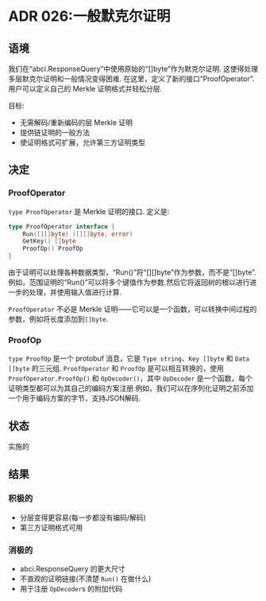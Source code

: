 # ADR 026:一般默克尔证明

## 语境

我们在“abci.ResponseQuery”中使用原始的“[]byte”作为默克尔证明. 这使得处理多层默克尔证明和一般情况变得困难. 在这里，定义了新的接口“ProofOperator”. 用户可以定义自己的 Merkle 证明格式并轻松分层.

目标:
- 无需解码/重新编码的层 Merkle 证明
- 提供链证明的一般方法
- 使证明格式可扩展，允许第三方证明类型

## 决定

### ProofOperator

`type ProofOperator` 是 Merkle 证明的接口. 定义是:

```go
type ProofOperator interface {
    Run([][]byte) ([][]byte, error)
    GetKey() []byte
    ProofOp() ProofOp
}
```

由于证明可以处理各种数据类型，“Run()”将“[][]byte”作为参数，而不是“[]byte”.例如，范围证明的“Run()”可以将多个键值作为参数.然后它将返回树的根以进行进一步的处理，并使用输入值进行计算.

`ProofOperator` 不必是 Merkle 证明——它可以是一个函数，可以转换中间过程的参数，例如将长度添加到`[]byte`.

### ProofOp

`type ProofOp` 是一个 protobuf 消息，它是 `Type string`、`Key []byte` 和 `Data []byte` 的三元组. `ProofOperator` 和 `ProofOp` 是可以相互转换的，使用 `ProofOperator.ProofOp()` 和 `OpDecoder()`，其中 `OpDecoder` 是一个函数，每个证明类型都可以为其自己的编码方案注册.例如，我们可以在序列化证明之前添加一个用于编码方案的字节，支持JSON解码.

## 状态

实施的

## 结果

### 积极的

- 分层变得更容易(每一步都没有编码/解码)
- 第三方证明格式可用

### 消极的

- abci.ResponseQuery 的更大尺寸
- 不直观的证明链接(不清楚 `Run()` 在做什么)
- 用于注册 `OpDecoder`s 的附加代码

